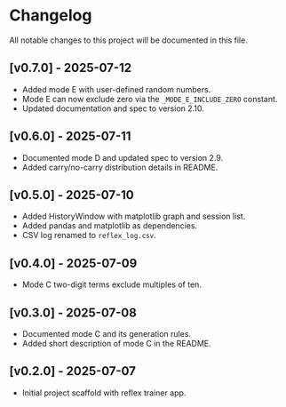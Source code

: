 # Changelog

All notable changes to this project will be documented in this file.

## [v0.7.0] - 2025-07-12
- Added mode E with user-defined random numbers.
- Mode E can now exclude zero via the `_MODE_E_INCLUDE_ZERO` constant.
- Updated documentation and spec to version 2.10.

## [v0.6.0] - 2025-07-11
- Documented mode D and updated spec to version 2.9.
- Added carry/no-carry distribution details in README.

## [v0.5.0] - 2025-07-10
- Added HistoryWindow with matplotlib graph and session list.
- Added pandas and matplotlib as dependencies.
- CSV log renamed to `reflex_log.csv`.

## [v0.4.0] - 2025-07-09
- Mode C two-digit terms exclude multiples of ten.

## [v0.3.0] - 2025-07-08
- Documented mode C and its generation rules.
- Added short description of mode C in the README.

## [v0.2.0] - 2025-07-07
- Initial project scaffold with reflex trainer app.
